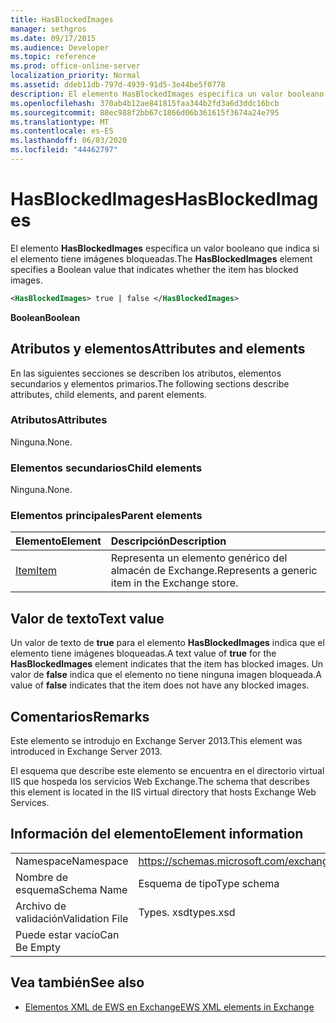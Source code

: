 ```yaml
---
title: HasBlockedImages
manager: sethgros
ms.date: 09/17/2015
ms.audience: Developer
ms.topic: reference
ms.prod: office-online-server
localization_priority: Normal
ms.assetid: ddeb11db-797d-4939-91d5-3e44be5f0778
description: El elemento HasBlockedImages especifica un valor booleano que indica si el elemento tiene imágenes bloqueadas.
ms.openlocfilehash: 370ab4b12ae841815faa344b2fd3a6d3ddc16bcb
ms.sourcegitcommit: 88ec988f2bb67c1866d06b361615f3674a24e795
ms.translationtype: MT
ms.contentlocale: es-ES
ms.lasthandoff: 06/03/2020
ms.locfileid: "44462797"
---
```

# <a name="hasblockedimages"></a><span data-ttu-id="c3a08-103">HasBlockedImages</span><span class="sxs-lookup"><span data-stu-id="c3a08-103">HasBlockedImages</span></span>

<span data-ttu-id="c3a08-104">El elemento **HasBlockedImages** especifica un valor booleano que indica si el elemento tiene imágenes bloqueadas.</span><span class="sxs-lookup"><span data-stu-id="c3a08-104">The **HasBlockedImages** element specifies a Boolean value that indicates whether the item has blocked images.</span></span> 
  
```XML
<HasBlockedImages> true | false </HasBlockedImages>
```

 <span data-ttu-id="c3a08-105">**Boolean**</span><span class="sxs-lookup"><span data-stu-id="c3a08-105">**Boolean**</span></span>
## <a name="attributes-and-elements"></a><span data-ttu-id="c3a08-106">Atributos y elementos</span><span class="sxs-lookup"><span data-stu-id="c3a08-106">Attributes and elements</span></span>

<span data-ttu-id="c3a08-107">En las siguientes secciones se describen los atributos, elementos secundarios y elementos primarios.</span><span class="sxs-lookup"><span data-stu-id="c3a08-107">The following sections describe attributes, child elements, and parent elements.</span></span>
  
### <a name="attributes"></a><span data-ttu-id="c3a08-108">Atributos</span><span class="sxs-lookup"><span data-stu-id="c3a08-108">Attributes</span></span>

<span data-ttu-id="c3a08-109">Ninguna.</span><span class="sxs-lookup"><span data-stu-id="c3a08-109">None.</span></span>
  
### <a name="child-elements"></a><span data-ttu-id="c3a08-110">Elementos secundarios</span><span class="sxs-lookup"><span data-stu-id="c3a08-110">Child elements</span></span>

<span data-ttu-id="c3a08-111">Ninguna.</span><span class="sxs-lookup"><span data-stu-id="c3a08-111">None.</span></span>
  
### <a name="parent-elements"></a><span data-ttu-id="c3a08-112">Elementos principales</span><span class="sxs-lookup"><span data-stu-id="c3a08-112">Parent elements</span></span>

|<span data-ttu-id="c3a08-113">**Elemento**</span><span class="sxs-lookup"><span data-stu-id="c3a08-113">**Element**</span></span>|<span data-ttu-id="c3a08-114">**Descripción**</span><span class="sxs-lookup"><span data-stu-id="c3a08-114">**Description**</span></span>|
|:-----|:-----|
|[<span data-ttu-id="c3a08-115">Item</span><span class="sxs-lookup"><span data-stu-id="c3a08-115">Item</span></span>](item.md) <br/> |<span data-ttu-id="c3a08-116">Representa un elemento genérico del almacén de Exchange.</span><span class="sxs-lookup"><span data-stu-id="c3a08-116">Represents a generic item in the Exchange store.</span></span>  <br/> |
   
## <a name="text-value"></a><span data-ttu-id="c3a08-117">Valor de texto</span><span class="sxs-lookup"><span data-stu-id="c3a08-117">Text value</span></span>

<span data-ttu-id="c3a08-118">Un valor de texto de **true** para el elemento **HasBlockedImages** indica que el elemento tiene imágenes bloqueadas.</span><span class="sxs-lookup"><span data-stu-id="c3a08-118">A text value of **true** for the **HasBlockedImages** element indicates that the item has blocked images.</span></span> <span data-ttu-id="c3a08-119">Un valor de **false** indica que el elemento no tiene ninguna imagen bloqueada.</span><span class="sxs-lookup"><span data-stu-id="c3a08-119">A value of **false** indicates that the item does not have any blocked images.</span></span> 
  
## <a name="remarks"></a><span data-ttu-id="c3a08-120">Comentarios</span><span class="sxs-lookup"><span data-stu-id="c3a08-120">Remarks</span></span>

<span data-ttu-id="c3a08-121">Este elemento se introdujo en Exchange Server 2013.</span><span class="sxs-lookup"><span data-stu-id="c3a08-121">This element was introduced in Exchange Server 2013.</span></span>
  
<span data-ttu-id="c3a08-122">El esquema que describe este elemento se encuentra en el directorio virtual IIS que hospeda los servicios Web Exchange.</span><span class="sxs-lookup"><span data-stu-id="c3a08-122">The schema that describes this element is located in the IIS virtual directory that hosts Exchange Web Services.</span></span>
  
## <a name="element-information"></a><span data-ttu-id="c3a08-123">Información del elemento</span><span class="sxs-lookup"><span data-stu-id="c3a08-123">Element information</span></span>

|||
|:-----|:-----|
|<span data-ttu-id="c3a08-124">Namespace</span><span class="sxs-lookup"><span data-stu-id="c3a08-124">Namespace</span></span>  <br/> |https://schemas.microsoft.com/exchange/services/2006/types  <br/> |
|<span data-ttu-id="c3a08-125">Nombre de esquema</span><span class="sxs-lookup"><span data-stu-id="c3a08-125">Schema Name</span></span>  <br/> |<span data-ttu-id="c3a08-126">Esquema de tipo</span><span class="sxs-lookup"><span data-stu-id="c3a08-126">Type schema</span></span>  <br/> |
|<span data-ttu-id="c3a08-127">Archivo de validación</span><span class="sxs-lookup"><span data-stu-id="c3a08-127">Validation File</span></span>  <br/> |<span data-ttu-id="c3a08-128">Types. xsd</span><span class="sxs-lookup"><span data-stu-id="c3a08-128">types.xsd</span></span>  <br/> |
|<span data-ttu-id="c3a08-129">Puede estar vacío</span><span class="sxs-lookup"><span data-stu-id="c3a08-129">Can Be Empty</span></span>  <br/> ||
   
## <a name="see-also"></a><span data-ttu-id="c3a08-130">Vea también</span><span class="sxs-lookup"><span data-stu-id="c3a08-130">See also</span></span>



- [<span data-ttu-id="c3a08-131">Elementos XML de EWS en Exchange</span><span class="sxs-lookup"><span data-stu-id="c3a08-131">EWS XML elements in Exchange</span></span>](ews-xml-elements-in-exchange.md)

